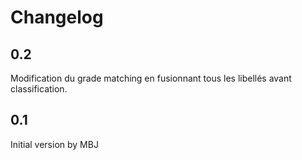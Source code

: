 # Changelog



## 0.2
Modification du grade matching en fusionnant tous les libellés avant classification. 

## 0.1
Initial version by MBJ
